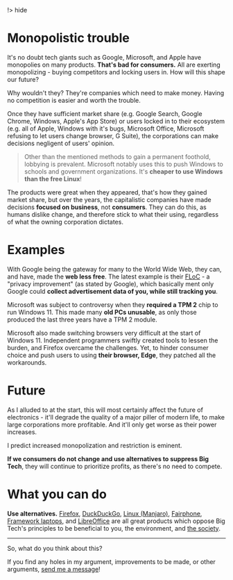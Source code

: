 !> hide

<head>
    <title>Monopolistic troubble</title>
    <meta name="permalinks" content="disabled"> <!-- part of JS on icelk.dev & kvarn.org, options: disabled|enabled|not-titles -->
    <meta name="description" content="Reasons why it's dangerous to have monopolies such as Google, Apple, and Microsoft.">
</head>

# Monopolistic trouble

It's no doubt tech giants such as Google, Microsoft, and Apple have monopolies on many products.
**That's bad for consumers.**
All are exerting monopolizing - buying competitors and locking users in.
How will this shape our future?

Why wouldn't they? They're companies which need to make money. Having no competition is easier and worth the trouble.

Once they have sufficient market share (e.g. Google Search, Google Chrome, Windows, Apple's App Store)
or users locked in to their ecosystem (e.g. all of Apple, Windows with it's bugs, Microsoft Office, Microsoft refusing to let users change browser, G Suite), the corporations can make decisions negligent of users' opinion.

> Other than the mentioned methods to gain a permanent foothold, lobbying is prevalent. Microsoft notably uses this to push Windows to schools and government organizations.
> It's **cheaper to use Windows than the free Linux**!

The products were great when they appeared, that's how they gained market share, but over the years, the capitalistic companies have made decisions **focused on business**, not **consumers**.
They can do this, as humans dislike change, and therefore stick to what their using, regardless of what the owning corporation dictates.

# Examples

With Google being the gateway for many to the World Wide Web, they can, and have, made the **web less free**.
The latest example is their [FLoC](https://www.wired.com/story/google-floc-privacy-ad-tracking-explainer/) - a "privacy improvement" (as stated by Google), which basically ment only Google could **collect advertisement data of you, while still tracking you**.

Microsoft was subject to controversy when they **required a TPM 2** chip to run Windows 11.
This made many **old PCs unusable**, as only those produced the last three years have a TPM 2 module.

Microsoft also made switching browsers very difficult at the start of Windows 11.
Independent programmers swiftly created tools to lessen the burden, and Firefox overcame the challenges.
Yet, to hinder consumer choice and push users to using **their browser, Edge**, they patched all the workarounds.

# Future

As I alluded to at the start, this will most certainly affect the future of electronics -
it'll degrade the quality of a major piller of modern life, to make large corporations more profitable.
And it'll only get worse as their power increases.

I predict increased monopolization and restriction is eminent.

**If we consumers do not change and use alternatives to suppress Big Tech**, they will continue to prioritize profits, as there's no need to compete.

# What you can do

**Use alternatives.**
[Firefox](https://mozilla.org/en-GB/firefox/new/), [DuckDuckGo](https://duck.com/), [Linux (Manjaro)](https://manjaro.org/download/#kde-plasma), [Fairphone](https://www.fairphone.com/en/), [Framework laptops](https://frame.work/), and [LibreOffice](https://libreoffice.org/)
are all great products which oppose Big Tech's principles to be beneficial to you, the environment, and [the society](bubbles.).

---

So, what do you think about this?

If you find any holes in my argument, improvements to be made, or other arguments,
[send me a message](mailto:Icelk<main@icelk.dev>?subject=Article:%20Privacy%20-%20monopoly&body=I%20have%20some%20suggestions...)!

